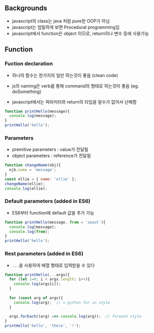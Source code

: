 ## Backgrounds
* javascript의 class는 java 처럼 pure한 OOP가 아님
* javascript는 엄밀하게 보면 Procedural programming임
* javascript에서 function은 object 이므로, return이나 변수 등에 사용가능

## Function
### Fuction declaration
* 하나의 함수는 한가지의 일만 하는것이 좋음 (clean code)
* js의 naming은 verb를 통해 command의 형태로 하는것이 좋음 (eg. doSomething)

* javascript에서는 파라미터와 return의 타입을 알수가 없어서 난해함

```javascript
function printHello(message){
  console.log(message);
}
printHello('hello');
```

### Parameters
* premitive parameters : value가 전달됨
* object parameters : reference가 전달됨

```javascript
function changeName(obj){
  ojb.name = 'message';
}
const ellie = { name: 'ellie' };
changeName(ellie);
console.log(ellie);
```

### Default parameters (added in ES6)
* ES6부터 function에 default 값을 추가 가능

```javascript
function printHello(message, from = 'seoul'){
  console.log(message);
  console.log(from);
}
printHello('hello');
```

### Rest parameters (added in ES6)
* `...`을 사용하여 배열 형태로 입력받을 수 있다

```javascript
function printHello(...args){
  for (let 1=0; i < args.length; i++){
    console.log(args[i]);
  }
  
  for (const arg of args){
    console.log(arg);  // = python for in style
  }
  
  args.forEach((arg) ==> console.log(arg));  // foreach style
}
printHello('hello', 'there', '!');
```

